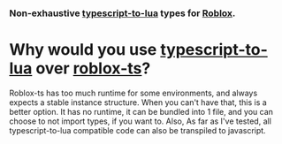 ### Non-exhaustive [typescript-to-lua](https://github.com/TypeScriptToLua) types for [Roblox](https://roblox.com).
# Why would you use [typescript-to-lua](https://github.com/TypeScriptToLua) over [roblox-ts](https://github.com/roblox-ts/roblox-ts)?
Roblox-ts has too much runtime for some environments, and always expects a stable instance structure.
When you can't have that, this is a better option. It has no runtime, it can be bundled into 1 file, and you can choose to not import types, if you want to.
Also, As far as I've tested, all typescript-to-lua compatible code can also be transpiled to javascript.
